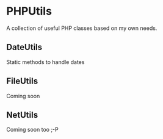 PHPUtils
========
A collection of useful PHP classes based on my own needs.

DateUtils
---------
Static methods to handle dates

FileUtils
---------
Coming soon

NetUtils
--------
Coming soon too ;-P

